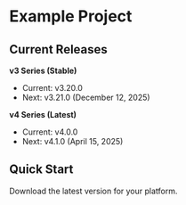 # Example Project

## Current Releases

**v3 Series (Stable)**
- Current: v3.20.0
- Next: v3.21.0 (December 12, 2025)

**v4 Series (Latest)**  
- Current: v4.0.0
- Next: v4.1.0 (April 15, 2025)

## Quick Start

Download the latest version for your platform.
